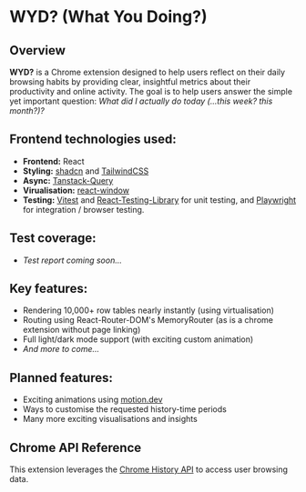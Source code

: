 # WYD? (What You Doing?)

## Overview

**WYD?** is a Chrome extension designed to help users reflect on their daily browsing habits by providing clear, insightful metrics about their productivity and online activity. The goal is to help users answer the simple yet important question: _What did I actually do today (...this week? this month?)?_

## Frontend technologies used:

- **Frontend:** React
- **Styling:** [shadcn](https://ui.shadcn.com/) and [TailwindCSS](https://tailwindcss.com/)
- **Async:** [Tanstack-Query](https://tanstack.com/query/latest)
- **Virualisation:** [react-window](https://www.npmjs.com/package/react-window)
- **Testing:** [Vitest](https://vitest.dev/) and [React-Testing-Library](https://testing-library.com/docs/react-testing-library/intro/) for unit testing, and [Playwright](https://playwright.dev/) for integration / browser testing.

## Test coverage:

- _Test report coming soon..._

## Key features:

- Rendering 10,000+ row tables nearly instantly (using virtualisation)
- Routing using React-Router-DOM's MemoryRouter (as is a chrome extension without page linking)
- Full light/dark mode support (with exciting custom animation)
- _And more to come..._

## Planned features:

- Exciting animations using [motion.dev](https://motion.dev/)
- Ways to customise the requested history-time periods
- Many more exciting visualisations and insights

## Chrome API Reference

This extension leverages the [Chrome History API](https://developer.chrome.com/docs/extensions/reference/api/history) to access user browsing data.

